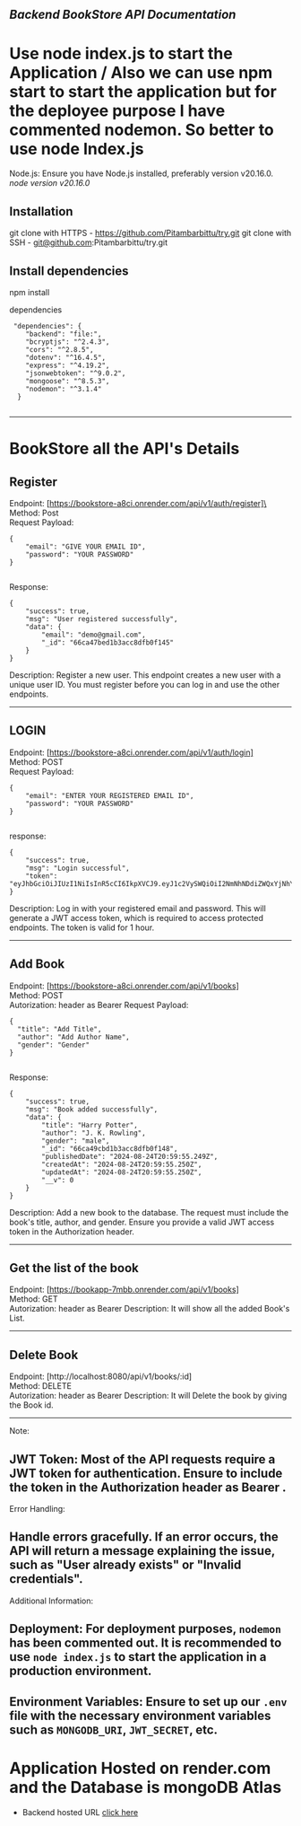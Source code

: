 ## _Backend BookStore API Documentation_
 
# Use node index.js to start the Application / Also we can use npm start to start the application but for the deployee purpose I have commented nodemon. So better to use node Index.js
Node.js: Ensure you have Node.js installed, preferably version v20.16.0.
_node version v20.16.0_

## Installation
git clone with HTTPS - https://github.com/Pitambarbittu/try.git
git clone with SSH - git@github.com:Pitambarbittu/try.git

## Install dependencies
npm install

dependencies
```
 "dependencies": {
    "backend": "file:",
    "bcryptjs": "^2.4.3",
    "cors": "^2.8.5",
    "dotenv": "^16.4.5",
    "express": "^4.19.2",
    "jsonwebtoken": "^9.0.2",
    "mongoose": "^8.5.3",
    "nodemon": "^3.1.4"
  }
 
```
-----------------------------------------------------------------------------------------------------------------------------------------------------------------------------------------------------------
# BookStore all the API's Details
## Register
Endpoint: [https://bookstore-a8ci.onrender.com/api/v1/auth/register]\
Method: Post\
Request Payload:
```
{
    "email": "GIVE YOUR EMAIL ID",
    "password": "YOUR PASSWORD"
}
 
```

Response:
```
{
    "success": true,
    "msg": "User registered successfully",
    "data": {
        "email": "demo@gmail.com",
        "_id": "66ca47bed1b3acc8dfb0f145"
    }
}
```
Description: Register a new user. This endpoint creates a new user with a unique user ID. You must register before you can log in and use the other endpoints.

------------------------------------------------------------------------------------------------------------------------

## LOGIN
Endpoint: [https://bookstore-a8ci.onrender.com/api/v1/auth/login] \
Method: POST \
Request Payload:
```
{
    "email": "ENTER YOUR REGISTERED EMAIL ID",
    "password": "YOUR PASSWORD"
}
 
```

response:
```
{
    "success": true,
    "msg": "Login successful",
    "token": "eyJhbGciOiJIUzI1NiIsInR5cCI6IkpXVCJ9.eyJ1c2VySWQiOiI2NmNhNDdiZWQxYjNhY2M4ZGZiMGYxNDUiLCJpYXQiOjE3MjQ1MzI4MDgsImV4cCI6MTcyNDUzNjQwOH0.GP2V0ll18V5uGMkQX9vJNyJSiRbrqgyD3RAZx5Tq0Mg"
}
```
Description: Log in with your registered email and password. This will generate a JWT access token, which is required to access protected endpoints. The token is valid for 1 hour.

------------------------------------------------------------------------------------------------------------------------ 
 
## Add Book
Endpoint: [https://bookstore-a8ci.onrender.com/api/v1/books] \
Method: POST \
Autorization: header as Bearer <token> 
Request Payload:
```
{
  "title": "Add Title",
  "author": "Add Author Name",
  "gender": "Gender"
}
 
```

Response:
```
{
    "success": true,
    "msg": "Book added successfully",
    "data": {
        "title": "Harry Potter",
        "author": "J. K. Rowling",
        "gender": "male",
        "_id": "66ca49cbd1b3acc8dfb0f148",
        "publishedDate": "2024-08-24T20:59:55.249Z",
        "createdAt": "2024-08-24T20:59:55.250Z",
        "updatedAt": "2024-08-24T20:59:55.250Z",
        "__v": 0
    }
}
```
Description: Add a new book to the database. The request must include the book's title, author, and gender. Ensure you provide a valid JWT access token in the Authorization header.

-----------------------------------------------------------------------------------------------------------------------
 
## Get the list of the book
Endpoint: [https://bookapp-7mbb.onrender.com/api/v1/books] \
Method: GET \
Autorization: header as Bearer <token> 
Description: It will show all the added Book's List.
 
-----------------------------------------------------------------------------------------------------------------------
## Delete Book
Endpoint: [http://localhost:8080/api/v1/books/:id] \
Method: DELETE \
Autorization: header as Bearer <token> 
Description: It will Delete the book by giving the Book id.

------------------------------------------------------------------------------------------------------------------------
 
Note: 
## JWT Token: Most of the API requests require a JWT token for authentication. Ensure to include the token in the Authorization header as Bearer <token>.

Error Handling:
## Handle errors gracefully. If an error occurs, the API will return a message explaining the issue, such as "User already exists" or "Invalid credentials".

Additional Information:
## Deployment: For deployment purposes, `nodemon` has been commented out. It is recommended to use `node index.js` to start the application in a production environment.

## Environment Variables: Ensure to set up our `.env` file with the necessary environment variables such as `MONGODB_URI`, `JWT_SECRET`, etc.
 

# Application Hosted on render.com and the Database is mongoDB Atlas
- Backend hosted URL [click here](https://bookstore-a8ci.onrender.com)